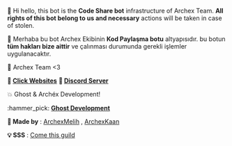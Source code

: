 👋 Hi hello, this bot is the **Code Share bot** infrastructure of Archex Team. **All rights of this bot belong to us and necessary** actions will be taken in case of stolen.

👋 Merhaba bu bot Archex Ekibinin **Kod Paylaşma botu** altyapısıdır. bu botun **tüm hakları bize aittir** ve çalınması durumunda gerekli işlemler uygulanacaktır.

🔧 Archex Team <3

**📣 [Click Websites](http://www.archexlist.tk)**
**📣 [Discord Server](https://discord.gg/qDsQzjb5gN)**

💥 Ghost & Archéx Development!

:hammer_pick: [**Ghost Development**](https://discord.gg/KMJCshWX4D)

**🔧 Made by** : [ArchexMelih](https://youtube.com/c/archéxmelih) ,
         [ArchexKaan](https://www.youtube.com/channel/UC9HFT7vVnIgf_w9kr41OIuA)  
             
 **💡 SSS** : [Come this guild](https://discord.gg/wn3mqc87zR)
